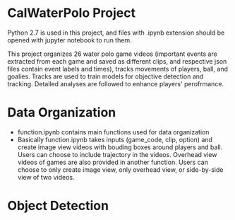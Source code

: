 # CalWaterPolo Project

Python 2.7 is used in this project, and files with .ipynb extension should be opened with jupyter notebook to run them.

This project organizes 26 water polo game videos (important events are extracted from each game and saved as different clips, and respective json files contain event labels and times), tracks movements of players, ball, and goalies. Tracks are used to train models for objective detection and tracking. Detailed analyses are followed to enhance players' perofrmance.

# Data Organization

- function.ipynb contains main functions used for data organization
- Basically function.ipynb takes inputs (game_code, clip, option) and create image view videos with bouding boxes around players and ball. Users can choose to include trajectory in the videos. Overhead view videos of games are also provided in another function. Users can choose to only create image view, only overhead view, or side-by-side view of two videos.

# Object Detection



